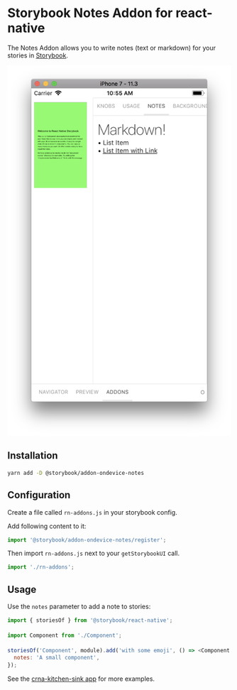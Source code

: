 # Storybook Notes Addon for react-native

The Notes Addon allows you to write notes (text or markdown) for your stories in [Storybook](https://storybook.js.org).

![Storybook Addon Notes Demo](docs/demo.png)

## Installation

```sh
yarn add -D @storybook/addon-ondevice-notes
```

## Configuration

Create a file called `rn-addons.js` in your storybook config.

Add following content to it:

```js
import '@storybook/addon-ondevice-notes/register';
```

Then import `rn-addons.js` next to your `getStorybookUI` call.

```js
import './rn-addons';
```

## Usage

Use the `notes` parameter to add a note to stories:

```js
import { storiesOf } from '@storybook/react-native';

import Component from './Component';

storiesOf('Component', module).add('with some emoji', () => <Component />, {
  notes: 'A small component',
});
```

See the [crna-kitchen-sink app](../../examples-native/crna-kitchen-sink) for more examples.
